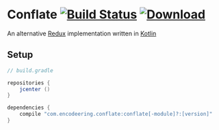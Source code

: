 # Conflate [![Build Status](https://travis-ci.org/encodeering/conflate.svg?branch=master)](https://travis-ci.org/encodeering/conflate) [![Download](https://api.bintray.com/packages/encodeering/maven/conflate/images/download.svg)](https://bintray.com/encodeering/maven/conflate/_latestVersion)

An alternative [Redux](http://redux.js.org/) implementation written in [Kotlin](https://kotlinlang.org/)

## Setup

``` gradle
// build.gradle

repositories {
    jcenter ()
}

dependencies {
    compile "com.encodeering.conflate:conflate[-module]?:[version]"
}
```